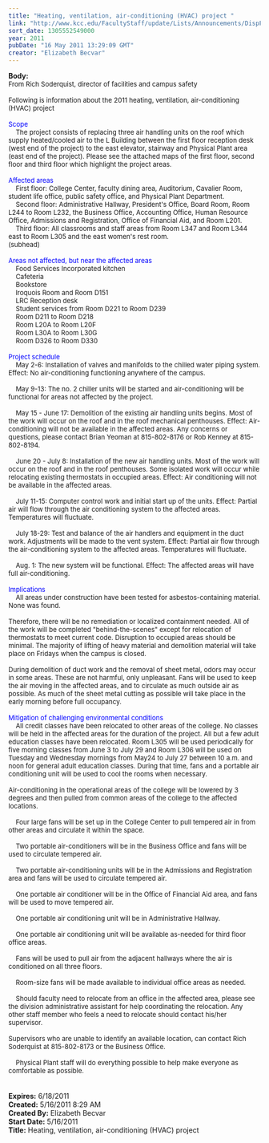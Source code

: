 ```yaml
---
title: "Heating, ventilation, air-conditioning (HVAC) project "
link: "http://www.kcc.edu/FacultyStaff/update/Lists/Announcements/DispForm.aspx?ID=302"
sort_date: 1305552549000
year: 2011
pubDate: "16 May 2011 13:29:09 GMT"
creator: "Elizabeth Becvar"
---
```


<div><b>Body:</b> <div class=ExternalClassDBFF2BE38F6648259CC32164C0F39B8F><div><font size=2>From Rich Soderquist, director of facilities and campus safety<br> <br>Following is information about the 2011 heating, ventilation, air-conditioning (HVAC) project<br> <br><font color="#0000ff">Scope<br></font>    The project consists of replacing three air handling units on the roof which supply heated/cooled air to the L Building between the first floor reception desk (west end of the project) to the east elevator, stairway and Physical Plant area (east end of the project). Please see the attached maps of the first floor, second floor and third floor which highlight the project areas.<br> <br><font color="#0000ff">Affected areas<br></font>    First floor: College Center, faculty dining area, Auditorium, Cavalier Room, student life office, public safety office, and Physical Plant Department. <br>    Second floor: Administrative Hallway, President's Office, Board Room, Room L244 to Room L232, the Business Office, Accounting Office, Human Resource Office, Admissions and Registration, Office of Financial Aid, and Room L201. <br>    Third floor: All classrooms and staff areas from Room L347 and Room L344 east to Room L305 and the east women's rest room. <br>(subhead)<br> <br><font color="#0000ff">Areas not affected, but near the affected areas<br></font>    Food Services Incorporated kitchen <br>    Cafeteria<br>    Bookstore<br>    Iroquois Room and Room D151<br>    LRC Reception desk<br>    Student services from Room D221 to Room D239<br>    Room D211 to Room D218<br>    Room L20A to Room L20F<br>    Room L30A to Room L30G<br>    Room D326 to Room D330<br> <br><font color="#0000ff">Project schedule<br></font>    May 2-6: Installation of valves and manifolds to the chilled water piping system. Effect: No air-conditioning functioning anywhere of the campus.</font></div><font size=2>
<div><br>    May 9-13: The no. 2 chiller units will be started and air-conditioning will be functional for areas not affected by the project.</div>
<div><br>    May 15 - June 17: Demolition of the existing air handling units begins. Most of the work will occur on the roof and in the roof mechanical penthouses. Effect: Air-conditioning will not be available in the affected areas. Any concerns or questions, please contact Brian Yeoman at 815-802-8176 or Rob Kenney at 815-802-8194.</div>
<div><br>    June 20 - July 8: Installation of the new air handling units. Most of the work will occur on the roof and in the roof penthouses. Some isolated work will occur while relocating existing thermostats in occupied areas. Effect: Air conditioning will not be available in the affected areas.</div>
<div><br>    July 11-15: Computer control work and initial start up of the units. Effect: Partial air will flow through the air conditioning system to the affected areas. Temperatures will fluctuate.</div>
<div><br>    July 18-29: Test and balance of the air handlers and equipment in the duct work. Adjustments will be made to the vent system. Effect: Partial air flow through the air-conditioning system to the affected areas. Temperatures will fluctuate.</div>
<div><br>    Aug. 1: The new system will be functional. Effect: The affected areas will have full air-conditioning.<br> <br><font color="#0000ff">Implications<br></font>    All areas under construction have been tested for asbestos-containing material. None was found. </div>
<div> </div>
<div>Therefore, there will be no remediation or localized containment needed. All of the work will be completed &quot;behind-the-scenes&quot; except for relocation of thermostats to meet current code. Disruption to occupied areas should be minimal. The majority of lifting of heavy material and demolition material will take place on Fridays when the campus is closed. </div>
<div> </div>
<div>During demolition of duct work and the removal of sheet metal, odors may occur in some areas. These are not harmful, only unpleasant. Fans will be used to keep the air moving in the affected areas, and to circulate as much outside air as possible. As much of the sheet metal cutting as possible will take place in the early morning before full occupancy.<br> <br><font color="#0000ff">Mitigation of challenging environmental conditions<br></font>    All credit classes have been relocated to other areas of the college. No classes will be held in the affected areas for the duration of the project. All but a few adult education classes have been relocated. Room L305 will be used periodically for five morning classes from June 3 to July 29 and Room L306 will be used on Tuesday and Wednesday mornings from May24 to July 27 between 10 a.m. and noon for general adult education classes. During that time, fans and a portable air conditioning unit will be used to cool the rooms when necessary.</div>
<div><br>Air-conditioning in the operational areas of the college will be lowered by 3 degrees and then pulled from common areas of the college to the affected locations.</div>
<div><br>    Four large fans will be set up in the College Center to pull tempered air in from other areas and circulate it within the space.</div>
<div><br>    Two portable air-conditioners will be in the Business Office and fans will be used to circulate tempered air.</div>
<div><br>    Two portable air-conditioning units will be in the Admissions and Registration area and fans will be used to circulate tempered air.</div>
<div><br>    One portable air conditioner will be in the Office of Financial Aid area, and fans will be used to move tempered air.</div>
<div><br>    One portable air conditioning unit will be in Administrative Hallway.</div>
<div><br>    One portable air conditioning unit will be available as-needed for third floor office areas. </div>
<div><br>    Fans will be used to pull air from the adjacent hallways where the air is conditioned on all three floors.</div>
<div><br>    Room-size fans will be made available to individual office areas as needed.</div>
<div><br>    Should faculty need to relocate from an office in the affected area, please see the division administrative assistant for help coordinating the relocation. Any other staff member who feels a need to relocate should contact his/her supervisor. </div>
<div> </div>
<div>Supervisors who are unable to identify an available location, can contact Rich Soderquist at 815-802-8173 or the Business Office.</div>
<div><br>    Physical Plant staff will do everything possible to help make everyone as comfortable as possible. </font></div>
<div><br> </div></div></div>
<div><b>Expires:</b> 6/18/2011</div>
<div><b>Created:</b> 5/16/2011 8:29 AM</div>
<div><b>Created By:</b> Elizabeth Becvar</div>
<div><b>Start Date:</b> 5/16/2011</div>
<div><b>Title:</b> Heating, ventilation, air-conditioning (HVAC) project </div>
